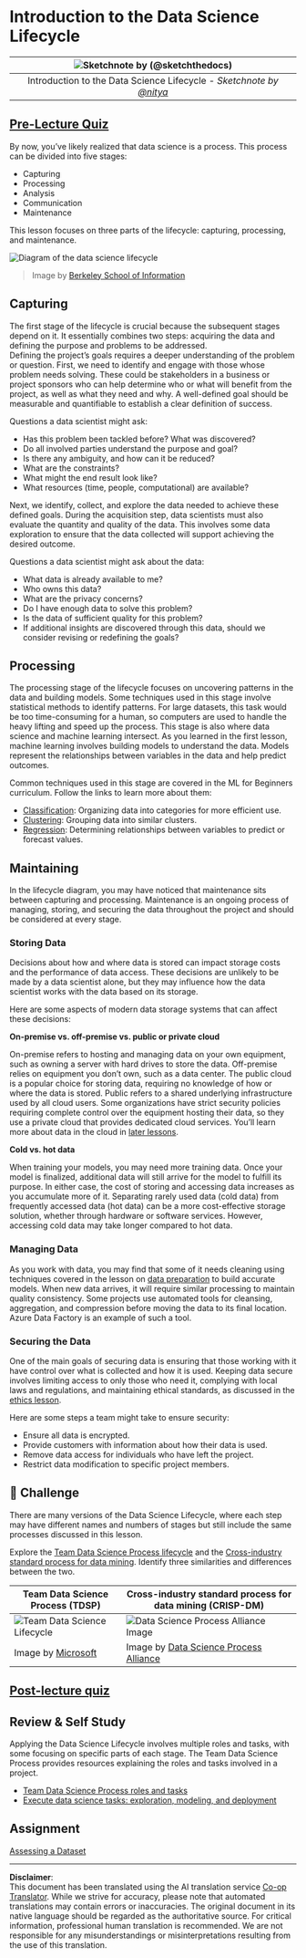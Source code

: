 <!--
CO_OP_TRANSLATOR_METADATA:
{
  "original_hash": "07e12a25d20b8f191e3cb651c27fdb2b",
  "translation_date": "2025-09-06T20:10:35+00:00",
  "source_file": "4-Data-Science-Lifecycle/14-Introduction/README.md",
  "language_code": "en"
}
-->
# Introduction to the Data Science Lifecycle

|![ Sketchnote by [(@sketchthedocs)](https://sketchthedocs.dev) ](../../sketchnotes/14-DataScience-Lifecycle.png)|
|:---:|
| Introduction to the Data Science Lifecycle - _Sketchnote by [@nitya](https://twitter.com/nitya)_ |

## [Pre-Lecture Quiz](https://ff-quizzes.netlify.app/en/ds/quiz/26)

By now, you’ve likely realized that data science is a process. This process can be divided into five stages:

- Capturing
- Processing
- Analysis
- Communication
- Maintenance

This lesson focuses on three parts of the lifecycle: capturing, processing, and maintenance.

![Diagram of the data science lifecycle](../../../../translated_images/data-science-lifecycle.a1e362637503c4fb0cd5e859d7552edcdb4aa629a279727008baa121f2d33f32.en.jpg)
> Image by [Berkeley School of Information](https://ischoolonline.berkeley.edu/data-science/what-is-data-science/)

## Capturing

The first stage of the lifecycle is crucial because the subsequent stages depend on it. It essentially combines two steps: acquiring the data and defining the purpose and problems to be addressed.  
Defining the project’s goals requires a deeper understanding of the problem or question. First, we need to identify and engage with those whose problem needs solving. These could be stakeholders in a business or project sponsors who can help determine who or what will benefit from the project, as well as what they need and why. A well-defined goal should be measurable and quantifiable to establish a clear definition of success.

Questions a data scientist might ask:
- Has this problem been tackled before? What was discovered?
- Do all involved parties understand the purpose and goal?
- Is there any ambiguity, and how can it be reduced?
- What are the constraints?
- What might the end result look like?
- What resources (time, people, computational) are available?

Next, we identify, collect, and explore the data needed to achieve these defined goals. During the acquisition step, data scientists must also evaluate the quantity and quality of the data. This involves some data exploration to ensure that the data collected will support achieving the desired outcome.

Questions a data scientist might ask about the data:
- What data is already available to me?
- Who owns this data?
- What are the privacy concerns?
- Do I have enough data to solve this problem?
- Is the data of sufficient quality for this problem?
- If additional insights are discovered through this data, should we consider revising or redefining the goals?

## Processing

The processing stage of the lifecycle focuses on uncovering patterns in the data and building models. Some techniques used in this stage involve statistical methods to identify patterns. For large datasets, this task would be too time-consuming for a human, so computers are used to handle the heavy lifting and speed up the process. This stage is also where data science and machine learning intersect. As you learned in the first lesson, machine learning involves building models to understand the data. Models represent the relationships between variables in the data and help predict outcomes.

Common techniques used in this stage are covered in the ML for Beginners curriculum. Follow the links to learn more about them:

- [Classification](https://github.com/microsoft/ML-For-Beginners/tree/main/4-Classification): Organizing data into categories for more efficient use.
- [Clustering](https://github.com/microsoft/ML-For-Beginners/tree/main/5-Clustering): Grouping data into similar clusters.
- [Regression](https://github.com/microsoft/ML-For-Beginners/tree/main/2-Regression): Determining relationships between variables to predict or forecast values.

## Maintaining

In the lifecycle diagram, you may have noticed that maintenance sits between capturing and processing. Maintenance is an ongoing process of managing, storing, and securing the data throughout the project and should be considered at every stage.

### Storing Data

Decisions about how and where data is stored can impact storage costs and the performance of data access. These decisions are unlikely to be made by a data scientist alone, but they may influence how the data scientist works with the data based on its storage.

Here are some aspects of modern data storage systems that can affect these decisions:

**On-premise vs. off-premise vs. public or private cloud**

On-premise refers to hosting and managing data on your own equipment, such as owning a server with hard drives to store the data. Off-premise relies on equipment you don’t own, such as a data center. The public cloud is a popular choice for storing data, requiring no knowledge of how or where the data is stored. Public refers to a shared underlying infrastructure used by all cloud users. Some organizations have strict security policies requiring complete control over the equipment hosting their data, so they use a private cloud that provides dedicated cloud services. You’ll learn more about data in the cloud in [later lessons](https://github.com/microsoft/Data-Science-For-Beginners/tree/main/5-Data-Science-In-Cloud).

**Cold vs. hot data**

When training your models, you may need more training data. Once your model is finalized, additional data will still arrive for the model to fulfill its purpose. In either case, the cost of storing and accessing data increases as you accumulate more of it. Separating rarely used data (cold data) from frequently accessed data (hot data) can be a more cost-effective storage solution, whether through hardware or software services. However, accessing cold data may take longer compared to hot data.

### Managing Data

As you work with data, you may find that some of it needs cleaning using techniques covered in the lesson on [data preparation](https://github.com/microsoft/Data-Science-For-Beginners/tree/main/2-Working-With-Data/08-data-preparation) to build accurate models. When new data arrives, it will require similar processing to maintain quality consistency. Some projects use automated tools for cleansing, aggregation, and compression before moving the data to its final location. Azure Data Factory is an example of such a tool.

### Securing the Data

One of the main goals of securing data is ensuring that those working with it have control over what is collected and how it is used. Keeping data secure involves limiting access to only those who need it, complying with local laws and regulations, and maintaining ethical standards, as discussed in the [ethics lesson](https://github.com/microsoft/Data-Science-For-Beginners/tree/main/1-Introduction/02-ethics).

Here are some steps a team might take to ensure security:
- Ensure all data is encrypted.
- Provide customers with information about how their data is used.
- Remove data access for individuals who have left the project.
- Restrict data modification to specific project members.

## 🚀 Challenge

There are many versions of the Data Science Lifecycle, where each step may have different names and numbers of stages but still include the same processes discussed in this lesson.

Explore the [Team Data Science Process lifecycle](https://docs.microsoft.com/en-us/azure/architecture/data-science-process/lifecycle) and the [Cross-industry standard process for data mining](https://www.datascience-pm.com/crisp-dm-2/). Identify three similarities and differences between the two.

|Team Data Science Process (TDSP)|Cross-industry standard process for data mining (CRISP-DM)|
|--|--|
|![Team Data Science Lifecycle](../../../../translated_images/tdsp-lifecycle2.e19029d598e2e73d5ef8a4b98837d688ec6044fe332c905d4dbb69eb6d5c1d96.en.png) | ![Data Science Process Alliance Image](../../../../translated_images/CRISP-DM.8bad2b4c66e62aa75278009e38e3e99902c73b0a6f63fd605a67c687a536698c.en.png) |
| Image by [Microsoft](https://docs.microsoft.comazure/architecture/data-science-process/lifecycle) | Image by [Data Science Process Alliance](https://www.datascience-pm.com/crisp-dm-2/) |

## [Post-lecture quiz](https://ff-quizzes.netlify.app/en/ds/quiz/27)

## Review & Self Study

Applying the Data Science Lifecycle involves multiple roles and tasks, with some focusing on specific parts of each stage. The Team Data Science Process provides resources explaining the roles and tasks involved in a project.

* [Team Data Science Process roles and tasks](https://docs.microsoft.com/en-us/azure/architecture/data-science-process/roles-tasks)
* [Execute data science tasks: exploration, modeling, and deployment](https://docs.microsoft.com/en-us/azure/architecture/data-science-process/execute-data-science-tasks)

## Assignment

[Assessing a Dataset](assignment.md)

---

**Disclaimer**:  
This document has been translated using the AI translation service [Co-op Translator](https://github.com/Azure/co-op-translator). While we strive for accuracy, please note that automated translations may contain errors or inaccuracies. The original document in its native language should be regarded as the authoritative source. For critical information, professional human translation is recommended. We are not responsible for any misunderstandings or misinterpretations resulting from the use of this translation.